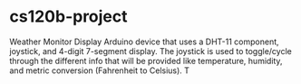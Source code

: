# cs120b-project
Weather Monitor Display
Arduino device that uses a DHT-11 component, joystick, and 4-digit 7-segment display. The joystick is used to toggle/cycle through the different info that will be provided like temperature, humidity, and metric conversion (Fahrenheit to Celsius). T

